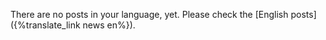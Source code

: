 There are no posts in your language, yet. Please check the [English posts]({%translate_link news en%}).
